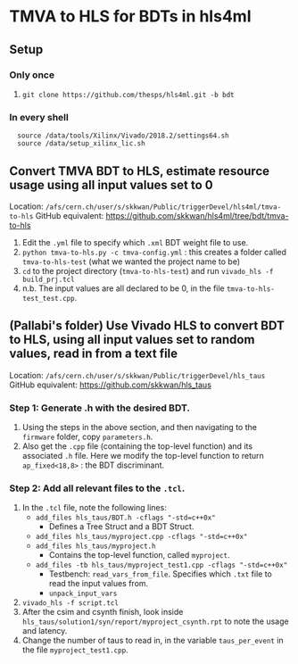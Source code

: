 # TMVA to HLS for BDTs in hls4ml

## Setup
### Only once
1. `git clone https://github.com/thesps/hls4ml.git -b bdt`

### In every shell
 ```
   source /data/tools/Xilinx/Vivado/2018.2/settings64.sh
   source /data/setup_xilinx_lic.sh
   ```


## Convert TMVA BDT to HLS, estimate resource usage using all input values set to 0
Location: `/afs/cern.ch/user/s/skkwan/Public/triggerDevel/hls4ml/tmva-to-hls`
GitHub equivalent: https://github.com/skkwan/hls4ml/tree/bdt/tmva-to-hls

1. Edit the `.yml` file to specify which `.xml` BDT weight file to use.
2. `python tmva-to-hls.py -c tmva-config.yml` : this creates a folder called `tmva-to-hls-test` (what we wanted the project
   name to be)
3. `cd` to the project directory (`tmva-to-hls-test`) and run
   ```vivado_hls -f build_prj.tcl```
4. n.b. The input values are all declared to be 0, in the file `tmva-to-hls-test_test.cpp`.

## (Pallabi's folder) Use Vivado HLS to convert BDT to HLS, using all input values set to random values, read in from a text file
Location: `/afs/cern.ch/user/s/skkwan/Public/triggerDevel/hls_taus`
GitHub equivalent: https://github.com/skkwan/hls_taus

### Step 1: Generate .h with the desired BDT.
1. Using the steps in the above section, and then navigating to the `firmware` folder, copy `parameters.h`.
2. Also get the `.cpp` file (containing the top-level function) and its associated `.h` file. Here we modify
   the top-level function to return `ap_fixed<18,8>` : the BDT discriminant. 

### Step 2: Add all relevant files to the `.tcl`. 
1. In the `.tcl` file, note the following lines:
   * `add_files hls_taus/BDT.h -cflags "-std=c++0x"`
      * Defines a Tree Struct and a BDT Struct.
   * `add_files hls_taus/myproject.cpp -cflags "-std=c++0x"` 
   * `add_files hls_taus/myproject.h`
      * Contains the top-level function, called `myproject`.
   * `add_files -tb hls_taus/myproject_test1.cpp -cflags "-std=c++0x"`
      * Testbench: `read_vars_from_file`. Specifies which `.txt` file to read the
        input values from. 
      * `unpack_input_vars` 
2. `vivado_hls -f script.tcl`
3. After the csim and csynth finish, look inside `hls_taus/solution1/syn/report/myproject_csynth.rpt` to note the usage and latency.
4. Change the number of taus to read in, in the variable `taus_per_event` in the file `myproject_test1.cpp`. 


